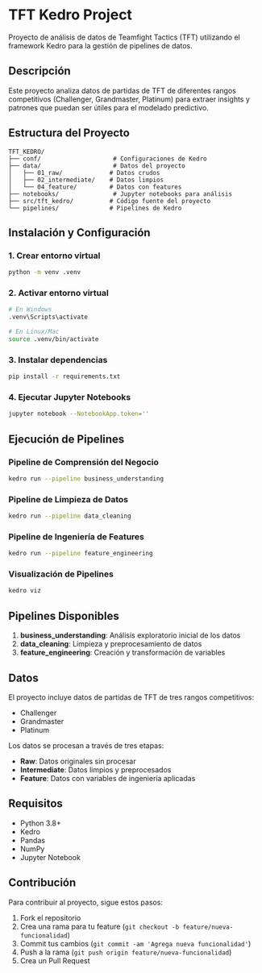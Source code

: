 # TFT Kedro Project

Proyecto de análisis de datos de Teamfight Tactics (TFT) utilizando el framework Kedro para la gestión de pipelines de datos.

## Descripción

Este proyecto analiza datos de partidas de TFT de diferentes rangos competitivos (Challenger, Grandmaster, Platinum) para extraer insights y patrones que puedan ser útiles para el modelado predictivo.

## Estructura del Proyecto

```
TFT_KEDRO/
├── conf/                    # Configuraciones de Kedro
├── data/                    # Datos del proyecto
│   ├── 01_raw/             # Datos crudos
│   ├── 02_intermediate/    # Datos limpios
│   └── 04_feature/         # Datos con features
├── notebooks/               # Jupyter notebooks para análisis
├── src/tft_kedro/          # Código fuente del proyecto
└── pipelines/              # Pipelines de Kedro
```

## Instalación y Configuración

### 1. Crear entorno virtual
```bash
python -m venv .venv
```

### 2. Activar entorno virtual
```bash
# En Windows
.venv\Scripts\activate

# En Linux/Mac
source .venv/bin/activate
```

### 3. Instalar dependencias
```bash
pip install -r requirements.txt
```

### 4. Ejecutar Jupyter Notebooks
```bash
jupyter notebook --NotebookApp.token=''
```

## Ejecución de Pipelines

### Pipeline de Comprensión del Negocio
```bash
kedro run --pipeline business_understanding
```

### Pipeline de Limpieza de Datos
```bash
kedro run --pipeline data_cleaning
```

### Pipeline de Ingeniería de Features
```bash
kedro run --pipeline feature_engineering
```

### Visualización de Pipelines
```bash
kedro viz
```

## Pipelines Disponibles

1. **business_understanding**: Análisis exploratorio inicial de los datos
2. **data_cleaning**: Limpieza y preprocesamiento de datos
3. **feature_engineering**: Creación y transformación de variables

## Datos

El proyecto incluye datos de partidas de TFT de tres rangos competitivos:
- Challenger
- Grandmaster  
- Platinum

Los datos se procesan a través de tres etapas:
- **Raw**: Datos originales sin procesar
- **Intermediate**: Datos limpios y preprocesados
- **Feature**: Datos con variables de ingeniería aplicadas

## Requisitos

- Python 3.8+
- Kedro
- Pandas
- NumPy
- Jupyter Notebook

## Contribución

Para contribuir al proyecto, sigue estos pasos:

1. Fork el repositorio
2. Crea una rama para tu feature (`git checkout -b feature/nueva-funcionalidad`)
3. Commit tus cambios (`git commit -am 'Agrega nueva funcionalidad'`)
4. Push a la rama (`git push origin feature/nueva-funcionalidad`)
5. Crea un Pull Request
